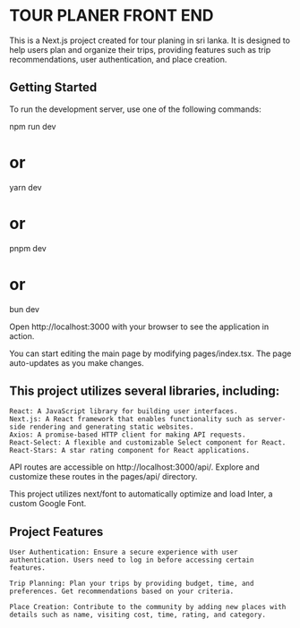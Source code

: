 # TOUR PLANER FRONT END

This is a Next.js project created for tour planing in sri lanka. It is designed to help users plan and organize their trips, providing features such as trip recommendations, user authentication, and place creation.

## Getting Started

To run the development server, use one of the following commands:

npm run dev
# or
yarn dev
# or
pnpm dev
# or
bun dev

Open http://localhost:3000 with your browser to see the application in action.

You can start editing the main page by modifying pages/index.tsx. The page auto-updates as you make changes.

## This project utilizes several libraries, including:

    React: A JavaScript library for building user interfaces.
    Next.js: A React framework that enables functionality such as server-side rendering and generating static websites.
    Axios: A promise-based HTTP client for making API requests.
    React-Select: A flexible and customizable Select component for React.
    React-Stars: A star rating component for React applications.

API routes are accessible on http://localhost:3000/api/. Explore and customize these routes in the pages/api/ directory.

This project utilizes next/font to automatically optimize and load Inter, a custom Google Font.

## Project Features

    User Authentication: Ensure a secure experience with user authentication. Users need to log in before accessing certain features.

    Trip Planning: Plan your trips by providing budget, time, and preferences. Get recommendations based on your criteria.

    Place Creation: Contribute to the community by adding new places with details such as name, visiting cost, time, rating, and category.
